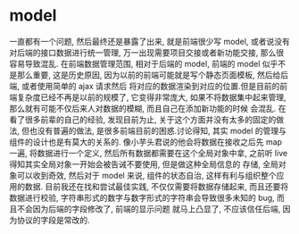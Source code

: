 # model

一直都有一个问题, 然后最终还是暴露了出来, 就是前端很少写 model, 或者说没有对后端的接口数据进行统一管理, 万一出现需要项目交接或者新功能交接, 那么很容易导致混乱.
在前端数据管理范围, 相对于后端的 model, 前端的 model 似乎不是那么重要, 这是历史原因, 因为以前的前端可能就是写个静态页面模板, 然后给后端, 或者使用简单的 ajax 请求然后
将对应的数据渲染到对应的位置.但是目前的前端复杂度已经不再是以前的规模了, 它变得非常庞大, 如果不将数据集中起来管理, 那么就有可能不仅后来人对数据的模糊, 而且自己在添加新功能的时候
会混乱.
在看了很多前辈的自己的经验, 发现目前为止, 关于这个方面并没有太多的固定的做法, 但也没有普遍的做法, 是很多前端目前的困惑.讨论得知, 其实 model 的管理与组件的设计也是有莫大的关系的.
像小芋头君说的他会将数据在接收之后先 map 一遍, 将数据进行一个定义, 然后所有数据都需要在这个全局对象中拿, 之前听 live 得知其实全局对象一开始会被告诫不要使用, 但是做这种全局信息的
存储, 全局对象可以收到奇效, 然后对于 model 来说, 组件的状态自治, 这样有利与组织整个应用的数据.
目前我还在找和尝试最佳实践, 不仅仅需要将数据存储起来, 而且还要将数据进行校验, 字符串形式的数字与数字形式的字符串会导致很多未知的 bug, 而且不会因为后端的字段修改了, 前端的显示问题
就马上凸显了, 不应该信任后端, 因为协议的字段是常改的.